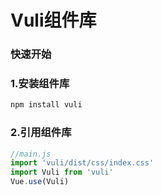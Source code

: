 # Vuli组件库

### 快速开始

### 1.安装组件库
```bash
npm install vuli
```

### 2.引用组件库
```js
//main.js
import 'vuli/dist/css/index.css'
import Vuli from 'vuli'
Vue.use(Vuli)
```
